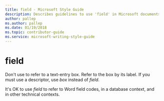 ```yaml
---
title: field - Microsoft Style Guide
description: Describes guidelines to use 'field' in Microsoft documents and provides alternate examples.
author: pallep
ms.author: pallep
ms.date: 01/19/2018
ms.topic: contributor-guide
ms.service: microsoft-writing-style-guide
---
```


# field

Don't use to refer to a text-entry box. Refer to the box by its label. If you must use a descriptor, use *box* instead of *field*. 

It's OK to use *field* to refer to Word field codes, in a database context, and in other technical contexts.
